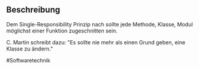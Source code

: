 ## Beschreibung
Dem Single-Responsibility Prinzip nach sollte jede Methode, Klasse, Modul möglichst einer Funktion zugeschnitten sein.

C. Martin schreibt dazu: "Es sollte nie mehr als einen Grund geben, eine Klasse zu ändern."

#Softwaretechnik 
